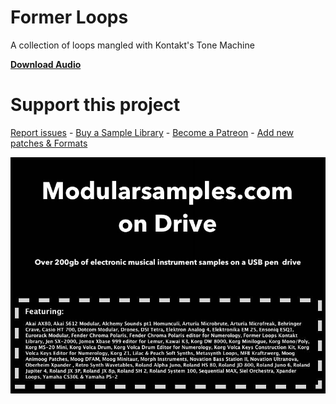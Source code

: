# Former Loops 
 A collection of loops mangled with Kontakt's Tone Machine
 
**[Download Audio](https://github.com/publicsamples/Former-Loops-/releases/tag/1.0)**

# Support this project

[Report issues](/issues) - [Buy a Sample Library](https://gumroad.com/modularsamples) - [Become a Patreon](https://www.patreon.com/modularsamples) - [Add new patches & Formats](/pulls)

[
![Sample library disks](https://github.com/publicsamples/Public-Samples/raw/master/images/drives2.jpg?raw=true)
](https://gum.co/modularsamples-drives)
